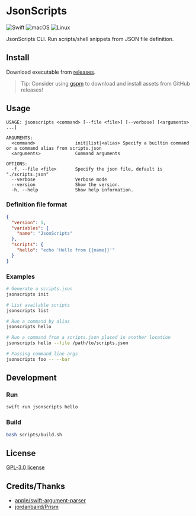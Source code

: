 # JsonScripts

![Swift](https://img.shields.io/badge/swift-F54A2A?style=for-the-badge&logo=swift&logoColor=white)
![macOS](https://img.shields.io/badge/mac%20os-000000?style=for-the-badge&logo=macos&logoColor=F0F0F0)
![Linux](https://img.shields.io/badge/Linux-FCC624?style=for-the-badge&logo=linux&logoColor=black)

JsonScripts CLI.
Run scripts/shell snippets from JSON file definition.

## Install

Download executable from [releases](https://github.com/eduhds/JsonScripts/releases).

> Tip: Consider using [gspm](https://github.com/eduhds/gspm) to download and install assets from GitHub releases!

## Usage

```
USAGE: jsonscripts <command> [--file <file>] [--verbose] [<arguments> ...]

ARGUMENTS:
  <command>               init|list|<alias> Specify a builtin command or a command alias from scripts.json
  <arguments>             Command arguments

OPTIONS:
  -f, --file <file>       Specify the json file, default is "./scripts.json"
  --verbose               Verbose mode
  --version               Show the version.
  -h, --help              Show help information.
```

### Definition file format

```json
{
  "version": 1,
  "variables": {
    "name": "JsonScripts"
  },
  "scripts": {
    "hello": "echo 'Hello from {{name}}'"
  }
}
```

### Examples

```sh
# Generate a scripts.json
jsonscripts init

# List available scripts
jsonscripts list

# Run a command by alias
jsonscripts hello

# Run a command from a scripts.json placed in another location
jsonscripts hello --file /path/to/scripts.json

# Passing command line args
jsonscripts foo -- --bar
```

## Development

### Run

```sh
swift run jsonscripts hello
```

### Build

```sh
bash scripts/build.sh
```

## License

[GPL-3.0 license](./LICENSE.txt)

## Credits/Thanks

- [apple/swift-argument-parser](https://github.com/apple/swift-argument-parser)
- [jordanbaird/Prism](https://github.com/jordanbaird/Prism)
